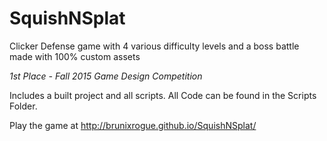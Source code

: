 # SquishNSplat
Clicker Defense game with 4 various difficulty levels and a boss battle made with 100% custom assets

*1st Place - Fall 2015 Game Design Competition*

Includes a built project and all scripts.
All Code can be found in the Scripts Folder.

Play the game at http://brunixrogue.github.io/SquishNSplat/

